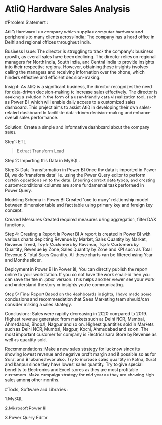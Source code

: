 # AtliQ Hardware Sales Analysis

#Problem Statement :

AtliQ Hardware is a company which supplies computer hardware and peripherals to many clients across India;
The company has a head office in Delhi and regional offices throughout India.

Business Issue:
The director is struggling to track the company's business growth, as overall sales have been declining. The director relies on regional managers for North India, South India, and Central India to provide insights into their respective regions. However, obtaining these insights involves calling the managers and receiving information over the phone, which hinders effective and efficient decision-making.

Insight:
As AtiQ is a significant business, the director recognizes the need for data-driven decision-making to increase sales effectively. The director is seeking a solution in the form of a user-friendly data visualization tool, such as Power BI, which will enable daily access to a customized sales dashboard. This project aims to assist AtiQ in developing their own sales-related dashboard to facilitate data-driven decision-making and enhance overall sales performance.

Solution:
Create a simple and informative dashboard about the company sales.

Step1:
ETL 
>Extract
>Transform
>Load

Step 2:
Importing this Data in MySQL.

Step 3:
Data Transformation in Power BI
Once the data is imported in Power BI, we do ‘transform data’ i.e. using the Power Query editor to perform certain operations on to the data. Ensuring correct data types, and creating custom/conditional columns are some fundamental task performed in Power Query.

Modeling Schema in Power BI
Created 'one to many' relationship model between dimension table and fact table using primary key and foreign key concept.

Created Measures
Created required measures using aggregation, filter DAX functions.

Step 4:
Creating a Report in Power BI
A report is created in Power BI with various charts depicting Revenue by Market, Sales Quantity by Market, Revenue Trend, Top 5 Customers by Revenue, Top 5 Customers by Quantity, Revenue by Zone, Sales Quantity by Zone and KPI such as Total Revenue & Total Sales Quantity. All these charts can be filtered using Year and Months slicer.

Deployment in Power BI
In Power BI, You can directly publish the report online to your workstation. If you do not have the work email-id then you can save the file in ‘.pbix’ version. This helps another viewer see your work and understand the story or insights you’re communicating.

Step 5:
Final Report
Based on the dashboards insights, I have made some conclusions and recommendation that Sales Marketing team should/can consider making a sales strategy.

Conclusions:
Sales were rapidly decreasing in 2020 compared to 2019.
Highest revenue generated from markets such as Delhi NCR, Mumbai, Ahmedabad, Bhopal, Nagpur and so on.
Highest quantities sold in Markets such as Delhi NCR, Mumbai, Nagpur, Kochi, Ahmedabad and so on.
The most important customer for company is Electricalsara Store by Revenue as well as quantity sold.

Recommendations:
Make a new sales strategy for lucknow since its showing lowest revenue and negative profit margin and if possible so as for Surat and Bhubaneshwar also.
Try to increase sales quantity in Patna, Surat and Kanpur since they have lowest sales quantity.
Try to give special benefits to Electronics and Excel stores as they are most profitable customers.
Make campaign strategy for mid year as they are showing high sales among other months.

#Tools, Software and Libraries :

1.MySQL

2.Microsoft Power BI

3.Power Query Editor

